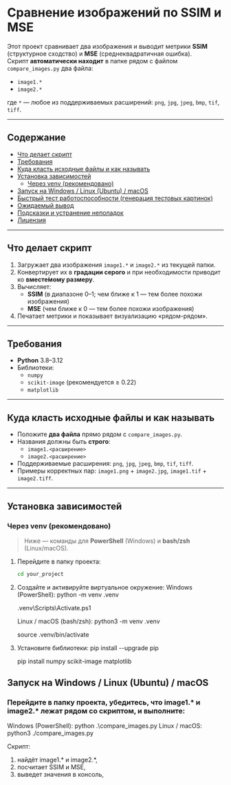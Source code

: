 # Сравнение изображений по SSIM и MSE

Этот проект сравнивает два изображения и выводит метрики **SSIM** (структурное сходство) и **MSE** (среднеквадратичная ошибка).  
Скрипт **автоматически находит** в папке рядом с файлом `compare_images.py` два файла:

- `image1.*`
- `image2.*`

где `*` — любое из поддерживаемых расширений: `png`, `jpg`, `jpeg`, `bmp`, `tif`, `tiff`.

---

## Содержание

- [Что делает скрипт](#что-делает-скрипт)
- [Требования](#требования)
- [Куда класть исходные файлы и как называть](#куда-класть-исходные-файлы-и-как-называть)
- [Установка зависимостей](#установка-зависимостей)
  - [Через venv (рекомендовано)](#через-venv-рекомендовано)
- [Запуск на Windows / Linux (Ubuntu) / macOS](#запуск-на-windows--linux-ubuntu--macos)
- [Быстрый тест работоспособности (генерация тестовых картинок)](#быстрый-тест-работоспособности-генерация-тестовых-картинок)
- [Ожидаемый вывод](#ожидаемый-вывод)
- [Подсказки и устранение неполадок](#подсказки-и-устранение-неполадок)
- [Лицензия](#лицензия)

---

## Что делает скрипт

1. Загружает два изображения `image1.*` и `image2.*` из текущей папки.
2. Конвертирует их в **градации серого** и при необходимости приводит ко **вместе́мому размеру**.
3. Вычисляет:
   - **SSIM** (в диапазоне 0–1; чем ближе к 1 — тем более похожи изображения)
   - **MSE** (чем ближе к 0 — тем более похожи изображения)
4. Печатает метрики и показывает визуализацию «рядом-рядом».

---

## Требования

- **Python** 3.8–3.12
- Библиотеки:
  - `numpy`
  - `scikit-image` (рекомендуется ≥ 0.22)
  - `matplotlib`

---

## Куда класть исходные файлы и как называть

- Положите **два файла** прямо рядом с `compare_images.py`.
- Названия должны быть **строго**:
  - `image1.<расширение>`
  - `image2.<расширение>`
- Поддерживаемые расширения: `png`, `jpg`, `jpeg`, `bmp`, `tif`, `tiff`.
- Примеры корректных пар: `image1.png` + `image2.jpg`, `image1.tif` + `image2.tiff`.

---

## Установка зависимостей

### Через venv (рекомендовано)

> Ниже — команды для **PowerShell** (Windows) и **bash/zsh** (Linux/macOS).

1. Перейдите в папку проекта:
   ```bash
   cd your_project
   
2. Создайте и активируйте виртуальное окружение:
   Windows (PowerShell):
   python -m venv .venv
   
   .venv\Scripts\Activate.ps1

   Linux / macOS (bash/zsh):
   python3 -m venv .venv
   
   source .venv/bin/activate

4. Установите библиотеки:
   pip install --upgrade pip
   
   pip install numpy scikit-image matplotlib


## Запуск на Windows / Linux (Ubuntu) / macOS


### Перейдите в папку проекта, убедитесь, что image1.* и image2.* лежат рядом со скриптом, и выполните:

Windows (PowerShell): python .\compare_images.py
Linux / macOS: python3 ./compare_images.py

Скрипт:

1. найдёт image1.* и image2.*,
2. посчитает SSIM и MSE,
3. выведет значения в консоль,
